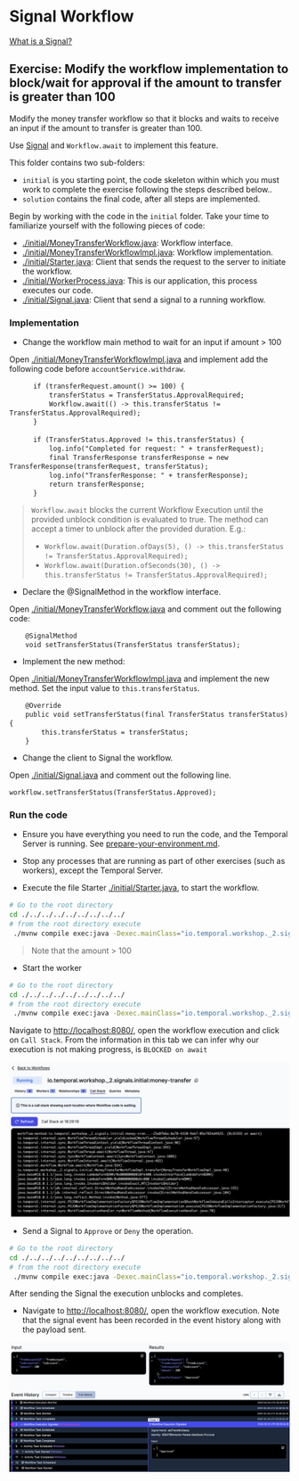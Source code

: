 # Signal Workflow

[What is a Signal?](https://docs.temporal.io/workflows#signal) 


## Exercise: Modify the workflow implementation to block/wait for approval if the amount to transfer is greater than 100

Modify the money transfer workflow so that it blocks and waits to receive an input if the amount to transfer is greater than 100.

Use [Signal](https://docs.temporal.io/workflows#signal) and `Workflow.await` to implement this feature.

This folder contains two sub-folders:
- `initial` is you starting point, the code skeleton within which you must work to complete the exercise following the steps described below..
- `solution` contains the final code, after all steps are implemented.


Begin by working with the code in the `initial` folder. Take your time to familiarize yourself with the following pieces of code:
- [./initial/MoneyTransferWorkflow.java](./initial/MoneyTransferWorkflow.java): Workflow interface.
- [./initial/MoneyTransferWorkflowImpl.java](./initial/MoneyTransferWorkflowImpl.java): Workflow implementation.
- [./initial/Starter.java](./initial/Starter.java): Client that sends the request to the server to initiate the workflow.
- [./initial/WorkerProcess.java](./initial/WorkerProcess.java): This is our application, this process executes our code.
- [./initial/Signal.java](./initial/Signal.java): Client that send a signal to a running workflow.


###  Implementation

- Change the workflow main method to wait for an input if amount > 100

Open [./initial/MoneyTransferWorkflowImpl.java](./initial/MoneyTransferWorkflowImpl.java) and implement add the following code before `accountService.withdraw`.

```
      if (transferRequest.amount() >= 100) {
          transferStatus = TransferStatus.ApprovalRequired;
          Workflow.await(() -> this.transferStatus != TransferStatus.ApprovalRequired);
      }

      if (TransferStatus.Approved != this.transferStatus) {
          log.info("Completed for request: " + transferRequest);
          final TransferResponse transferResponse = new TransferResponse(transferRequest, transferStatus);
          log.info("TransferResponse: " + transferResponse);
          return transferResponse;
      }
```



> `Workflow.await` blocks the current Workflow Execution until the provided unblock condition is evaluated to true.
The method can accept a timer to unblock after the provided duration. E.g.:
> - `Workflow.await(Duration.ofDays(5), () -> this.transferStatus != TransferStatus.ApprovalRequired);`
> - `Workflow.await(Duration.ofSeconds(30), () -> this.transferStatus != TransferStatus.ApprovalRequired);`



- Declare the @SignalMethod in the workflow interface.

Open [./initial/MoneyTransferWorkflow.java](./initial/MoneyTransferWorkflow.java) and comment out the following code:

```
    @SignalMethod
    void setTransferStatus(TransferStatus transferStatus);
```


- Implement the new method:

Open [./initial/MoneyTransferWorkflowImpl.java](./initial/MoneyTransferWorkflowImpl.java) and implement the new method. Set the input value to `this.transferStatus`.

```
    @Override
    public void setTransferStatus(final TransferStatus transferStatus) {
        this.transferStatus = transferStatus;
    }
```


- Change the client to Signal the workflow.

Open [./initial/Signal.java](./initial/Signal.java) and comment out the following line.

```
workflow.setTransferStatus(TransferStatus.Approved);
```

###  Run the code

- Ensure you have everything you need to run the code, and the Temporal Server is running.
  See [prepare-your-environment.md](./../../../../../../../../prepare-your-environment.md).

- Stop any processes that are running as part of other exercises (such as workers), except the Temporal Server.

- Execute the file Starter [./initial/Starter.java](./initial/Starter.java), to start the workflow.

```bash
# Go to the root directory
cd ./../../../../../../../../
# from the root directory execute
 ./mvnw compile exec:java -Dexec.mainClass="io.temporal.workshop._2.signal.initial.Starter"

```

> Note that the amount > 100

- Start the worker

```bash
# Go to the root directory
cd ./../../../../../../../../
# from the root directory execute
 ./mvnw compile exec:java -Dexec.mainClass="io.temporal.workshop._2.signal.initial.WorkerProcess"

```

Navigate to  [http://localhost:8080/](http://localhost:8080/), open the workflow execution and click on `Call Stack`.
From the information in this tab we can infer why our execution is not making progress, is `BLOCKED on await`

![](blockedOnAwait.png)



- Send a Signal to `Approve` or `Deny` the operation.

```bash
# Go to the root directory
cd ./../../../../../../../../
# from the root directory execute
 ./mvnw compile exec:java -Dexec.mainClass="io.temporal.workshop._2.signal.initial.Signal"

```

After sending the Signal the execution unblocks and completes.

- Navigate to  [http://localhost:8080/](http://localhost:8080/), open the workflow execution.
Note that the signal event has been recorded in the event history along with the payload sent.

![](img.png)